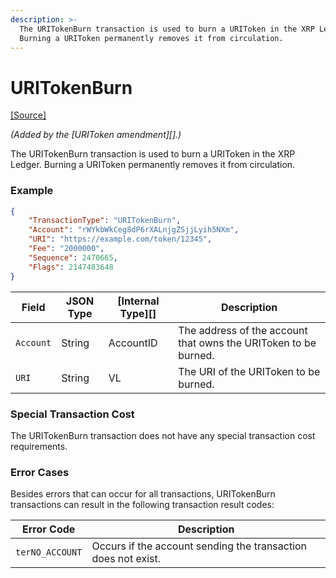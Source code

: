 ```yaml
---
description: >-
  The URITokenBurn transaction is used to burn a URIToken in the XRP Ledger.
  Burning a URIToken permanently removes it from circulation.
---
```


# URITokenBurn

[\[Source\]](https://github.com/ripple/rippled/blob/develop/src/ripple/app/tx/impl/URIToken.cpp)

_(Added by the \[URIToken amendment]\[].)_

The URITokenBurn transaction is used to burn a URIToken in the XRP Ledger. Burning a URIToken permanently removes it from circulation.

### Example

```json
{
    "TransactionType": "URITokenBurn",
    "Account": "rWYkbWkCeg8dP6rXALnjgZSjjLyih5NXm",
    "URI": "https://example.com/token/12345",
    "Fee": "2000000",
    "Sequence": 2470665,
    "Flags": 2147483648
}
```

| Field     | JSON Type | \[Internal Type]\[] | Description                                                     |
| --------- | --------- | ------------------- | --------------------------------------------------------------- |
| `Account` | String    | AccountID           | The address of the account that owns the URIToken to be burned. |
| `URI`     | String    | VL                  | The URI of the URIToken to be burned.                           |

### Special Transaction Cost

The URITokenBurn transaction does not have any special transaction cost requirements.

### Error Cases

Besides errors that can occur for all transactions, URITokenBurn transactions can result in the following transaction result codes:

| Error Code      | Description                                                   |
| --------------- | ------------------------------------------------------------- |
| `terNO_ACCOUNT` | Occurs if the account sending the transaction does not exist. |
